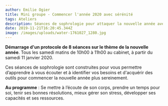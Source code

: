 ```yaml
---
author: Emilie Ogier
title: Mini groupe - Commencer l'année 2020 avec sérénité
tags: Ateliers
description: Séances de sophrologie pour attaquer la nouvelle année avec sérénité
date: 2019-11-21T16:20:45.344Z
image: /images/uploads/water-1761027_1280.jpg
---
```

**Démarrage d'un protocole de 8 séances sur le thème de la nouvelle année**. Tous les samedi matins de 10h00 à 11h00 au cabinet, à partir du samedi 11 janvier 2020.

Ces séances de sophrologie sont construites pour vous permettre d’apprendre à vous écouter et à identifier vos besoins et d'acquérir des outils pour commencer la nouvelle année plus sereinement.

**Au programme** : Se mettre à l’écoute de son corps, prendre un temps pour soi, tenir ses bonnes résolutions, mieux gérer son stress, développer ses capacités et ses ressources.
